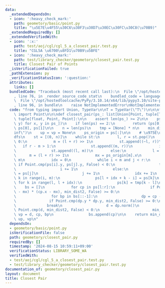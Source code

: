 ```yaml
---
data:
  _extendedDependsOn:
  - icon: ':heavy_check_mark:'
    path: geometory/basic/point.py
    title: "\u5E7E\u4F55\u30C6\u30F3\u30D7\u30EC\u30FC\u30C8(\u70B9)"
  _extendedRequiredBy: []
  _extendedVerifiedWith:
  - icon: ':x:'
    path: test/aoj/cgl/cgl_5_a_closest_pair.test.py
    title: "CGL5A \u6700\u8FD1\u70B9\u5BFE"
  - icon: ':heavy_check_mark:'
    path: test/library_checker/geometory/closest_pair.test.py
    title: Closest Pair of Points
  _isVerificationFailed: true
  _pathExtension: py
  _verificationStatusIcon: ':question:'
  attributes:
    links: []
  bundledCode: "Traceback (most recent call last):\n  File \"/opt/hostedtoolcache/PyPy/3.10.14/x64/lib/pypy3.10/site-packages/onlinejudge_verify/documentation/build.py\"\
    , line 76, in _render_source_code_stat\n    bundled_code = language.bundle(\n\
    \  File \"/opt/hostedtoolcache/PyPy/3.10.14/x64/lib/pypy3.10/site-packages/onlinejudge_verify/languages/python.py\"\
    , line 96, in bundle\n    raise NotImplementedError\nNotImplementedError\n"
  code: "from typing import Union, TypeVar\n\nT = TypeVar(\"T\")\n\n\nfrom geometory.basic.point\
    \ import Point\n\n\ndef closest_pair(ps_: list[Union[Point, tuple[T, T]]]) ->\
    \ tuple[float, Point, Point]:\n\n    assert len(ps_) >= 2\n\n    ps = sorted([Point(x,\
    \ y) for x, y in ps_])\n    if len(ps) == 2:\n        return (ps[0] - ps[1]).abs(),\
    \ ps[0], ps[1]\n\n    n = len(ps)\n    tmp = [None] * n\n    min_dist2 = float(\"\
    inf\")\n    up = vp = None\n    ps_origin = ps[:]\n\n    # \u975E\u518D\u5E30\
    dfs\n    st = [(0, n)]\n    while st:\n        l, r = st.pop()\n        if l >=\
    \ 0:\n            m = (l + r) >> 1\n            st.append((~l, r))\n         \
    \   if r - m > 1:\n                st.append((m, r))\n            if m - l > 1:\n\
    \                st.append((l, m))\n        else:\n            l = ~l\n      \
    \      m = (l + r) >> 1\n            mx = ps_origin[m].x\n            i, j = l,\
    \ m\n            idx = 0\n            while i < m and j < r:\n               \
    \ if Point.cmp(ps[i].y, ps[j].y, False) < 0:\n                    tmp[idx] = ps[i]\n\
    \                    i += 1\n                else:\n                    tmp[idx]\
    \ = ps[j]\n                    j += 1\n                idx += 1\n            for\
    \ k in range(i, m):\n                ps[l + idx + k - i] = ps[k]\n           \
    \ for k in range(l, l + idx):\n                ps[k] = tmp[k - l]\n\n        \
    \    bs = []\n            for cp in ps[l:r]:\n                if Point.cmp((cp.x\
    \ - mx) * (cp.x - mx), min_dist2, False) >= 0:\n                    continue\n\
    \                for bp in bs[::-1]:\n                    dp = cp - bp\n     \
    \               if Point.cmp(dp.y * dp.y, min_dist2, False) >= 0:\n          \
    \              break\n                    d = dp.norm()\n                    if\
    \ Point.cmp(d, min_dist2, False) < 0:\n                        min_dist2, up,\
    \ vp = d, cp, bp\n                bs.append(cp)\n\n    return min_dist2**0.5,\
    \ up, vp\n"
  dependsOn:
  - geometory/basic/point.py
  isVerificationFile: false
  path: geometory/closest_pair.py
  requiredBy: []
  timestamp: '2024-08-15 10:59:11+09:00'
  verificationStatus: LIBRARY_SOME_WA
  verifiedWith:
  - test/aoj/cgl/cgl_5_a_closest_pair.test.py
  - test/library_checker/geometory/closest_pair.test.py
documentation_of: geometory/closest_pair.py
layout: document
title: Closest Pair
---
```

